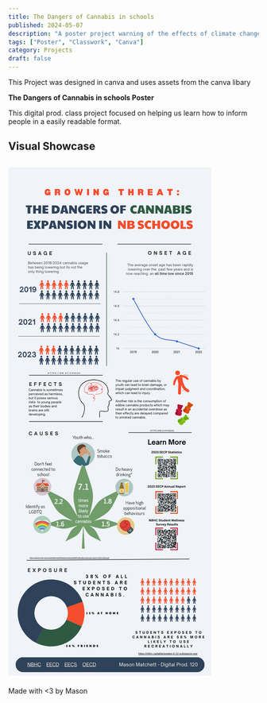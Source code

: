 ```yaml
---
title: The Dangers of Cannabis in schools
published: 2024-05-07  
description: "A poster project warning of the effects of climate change" 
tags: ["Poster", "Classwork", "Canva"]  
category: Projects  
draft: false
---
```

This Project was designed in canva and uses assets from the canva libary

**The Dangers of Cannabis in schools Poster**

This digital prod. class project focused on helping us learn how to inform people in a easily readable format.

## Visual Showcase

![1](https://github.com/11ason/Sitefiles/blob/main/The%20Dangers%20of%20Cannabis%20Expansion%20In%20NB%20schools.png?raw=true)
---

Made with <3 by Mason